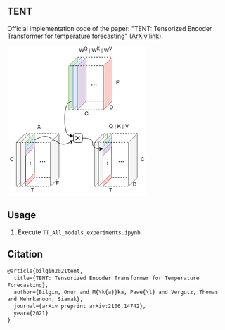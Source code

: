 ## TENT
Official implementation code of the paper: "TENT: Tensorized Encoder Transformer for temperature forecasting" [(ArXiv link)](https://arxiv.org/abs/2106.14742).


![TENT](TENT_visualization_short_dim.png)

## Usage
1. Execute `TT_All_models_experiments.ipynb`.

## Citation
```
@article{bilgin2021tent,
  title={TENT: Tensorized Encoder Transformer for Temperature Forecasting},
  author={Bilgin, Onur and M{\k{a}}ka, Pawe{\l} and Vergutz, Thomas and Mehrkanoon, Siamak},
  journal={arXiv preprint arXiv:2106.14742},
  year={2021}
}
```